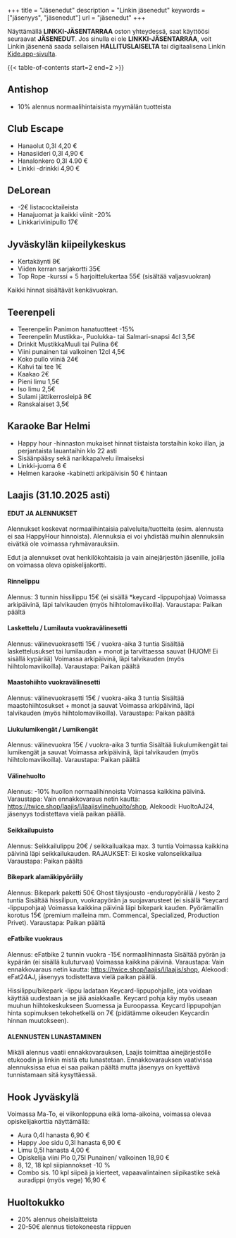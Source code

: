 +++
title = "Jäsenedut"
description = "Linkin jäsenedut"
keywords = ["jäsenyys", "jäsenedut"]
url = "jäsenedut"
+++

Näyttämällä **LINKKI-JÄSENTARRAA** oston yhteydessä, saat käyttöösi seuraavat **JÄSENEDUT**. Jos sinulla ei ole **LINKKI-JÄSENTARRAA**, voit Linkin jäsenenä saada sellaisen **HALLITUSLAISELTA** tai digitaalisena Linkin [Kide.app-sivulta](https://kide.app/community/229fef27-0164-4835-a9da-f30d3aa08ff0/memberships).

{{< table-of-contents start=2 end=2 >}}

## Antishop
* 10% alennus normaalihintaisista myymälän tuotteista

## Club Escape
* Hanaolut 0,3l 4,20 €
* Hanasiideri 0,3l 4,90 €
* Hanalonkero 0,3l 4.90 €
* Linkki -drinkki 4,90 €

## DeLorean
* -2€ listacocktaileista
* Hanajuomat ja kaikki viinit -20%
* Linkkariviinipullo 17€

## Jyväskylän kiipeilykeskus
* Kertakäynti 8€
* Viiden kerran sarjakortti 35€
* Top Rope -kurssi + 5 harjoittelukertaa 55€ (sisältää valjasvuokran)

Kaikki hinnat sisältävät kenkävuokran.

## Teerenpeli

* Teerenpelin Panimon hanatuotteet -15%
* Teerenpelin Mustikka-, Puolukka- tai Salmari-snapsi 4cl 3,5€
* Drinkit MustikkaMuuli tai Pulina 6€
* Viini punainen tai valkoinen 12cl 4,5€
* Koko pullo viiniä 24€
* Kahvi tai tee 1€
* Kaakao 2€
* Pieni limu 1,5€
* Iso limu 2,5€
* Sulami jättikerrosleipä 8€
* Ranskalaiset 3,5€

## Karaoke Bar Helmi

* Happy hour -hinnaston mukaiset hinnat tiistaista torstaihin koko illan, ja
perjantaista lauantaihin klo 22 asti
* Sisäänpääsy sekä narikkapalvelu ilmaiseksi
* Linkki-juoma 6 €
* Helmen karaoke -kabinetti arkipäivisin 50 € hintaan

## Laajis (31.10.2025 asti)

#### EDUT JA ALENNUKSET
Alennukset koskevat normaalihintaisia palveluita/tuotteita (esim. alennusta ei saa HappyHour hinnoista). Alennuksia ei voi yhdistää muihin alennuksiin eivätkä ole voimassa ryhmävarauksiin.

Edut ja alennukset ovat henkilökohtaisia ja vain ainejärjestön jäsenille, joilla on voimassa oleva
opiskelijakortti.

#### Rinnelippu
Alennus: 3 tunnin hissilippu 15€
(ei sisällä *keycard -lippupohjaa)
Voimassa arkipäivinä, läpi talvikauden (myös hiihtolomaviikoilla).
Varaustapa: Paikan päältä

#### Laskettelu / Lumilauta vuokravälinesetti
Alennus: välinevuokrasetti 15€ / vuokra-aika 3 tuntia
Sisältää laskettelusukset tai lumilaudan + monot ja tarvittaessa sauvat (HUOM! Ei sisällä kypärää)
Voimassa arkipäivinä, läpi talvikauden (myös hiihtolomaviikoilla).
Varaustapa: Paikan päältä

#### Maastohiihto vuokravälinesetti
Alennus: välinevuokrasetti 15€ / vuokra-aika 3 tuntia
Sisältää maastohiihtosukset + monot ja sauvat
Voimassa arkipäivinä, läpi talvikauden (myös hiihtolomaviikoilla).
Varaustapa: Paikan päältä

#### Liukulumikengät / Lumikengät
Alennus: välinevuokra 15€ / vuokra-aika 3 tuntia
Sisältää liukulumikengät tai lumikengät ja sauvat
Voimassa arkipäivinä, läpi talvikauden (myös hiihtolomaviikoilla).
Varaustapa: Paikan päältä

#### Välinehuolto
Alennus: -10% huollon normaalihinnoista
Voimassa kaikkina päivinä.
Varaustapa: Vain ennakkovaraus netin kautta: https://twice.shop/laajis/l/laajisvlinehuolto/shop, Alekoodi: HuoltoAJ24, jäsenyys todistettava vielä paikan päällä.

#### Seikkailupuisto
Alennus: Seikkailulippu 20€ / seikkailuaikaa max. 3 tuntia
Voimassa kaikkina päivinä läpi seikkailukauden.
RAJAUKSET: Ei koske valonseikkailua
Varaustapa: Paikan päältä

#### Bikepark alamäkipyöräily
Alennus: Bikepark paketti 50€ Ghost täysjousto -enduropyörällä / kesto 2 tuntia
Sisältää hissilipun, vuokrapyörän ja suojavarusteet (ei sisällä *keycard -lippupohjaa)
Voimassa kaikkina päivinä läpi bikepark kauden.
Pyörämallin korotus 15€ (premium malleina mm. Commencal, Specialized, Production Privet).
Varaustapa: Paikan päältä

#### eFatbike vuokraus
Alennus: eFatbike 2 tunnin vuokra -15€ normaalihinnasta
Sisältää pyörän ja kypärän (ei sisällä kuluturvaa)
Voimassa kaikkina päivinä.
Varaustapa: Vain ennakkovaraus netin kautta: https://twice.shop/laajis/l/laajis/shop, Alekoodi: eFat24AJ, jäsenyys todistettava vielä paikan päällä.

Hissilippu/bikepark -lippu ladataan Keycard-lippupohjalle, jota voidaan käyttää uudestaan ja se jää asiakkaalle. Keycard pohja käy myös useaan muuhun hiihtokeskukseen Suomessa ja Euroopassa. Keycard lippupohjan hinta sopimuksen tekohetkellä on 7€ (pidätämme oikeuden Keycardin hinnan muutokseen).

#### ALENNUSTEN LUNASTAMINEN
Mikäli alennus vaatii ennakkovarauksen, Laajis toimittaa ainejärjestölle etukoodin ja linkin mistä etu lunastetaan. Ennakkovarauksen vaativissa alennuksissa etua ei saa paikan päältä mutta jäsenyys on kyettävä tunnistamaan sitä kysyttäessä.

## Hook Jyväskylä
Voimassa Ma-To, ei viikonloppuna eikä loma-aikoina, voimassa olevaa opiskelijakorttia näyttämällä:
* Aura 0,4l hanasta 6,90 €
* Happy Joe sidu 0,3l hanasta 6,90 €
* Limu 0,5l hanasta 4,00 €
* Opiskelija viini Plo 0,75l Punainen/ valkoinen 18,90 €
* 8, 12, 18 kpl siipiannokset -10 %
* Combo sis. 10 kpl siipeä ja kierteet, vapaavalintainen siipikastike sekä auradippi (myös vege) 16,90 €

## Huoltokukko
* 20% alennus oheislaitteista
* 20-50€ alennus tietokoneesta riippuen
